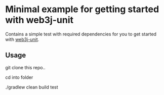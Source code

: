 # Minimal example for getting started with web3j-unit

Contains a simple test with required dependencies for you to get started with [web3j-unit](https://github.com/web3j/web3j-unit).

## Usage

git clone this repo..

cd into folder

./gradlew clean build test
